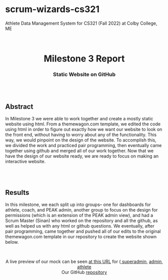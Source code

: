 # scrum-wizards-cs321
Athlete Data Management System for CS321 (Fall 2022) at Colby College, ME

<br>


<h1 align="center">Milestone 3 Report</h1>
<h3 align="center"> Static Website on GitHub</h3>

<br><br>


<h2 align="left">Abstract</h3>
<p>In Milestone 3 we were able to work together and create a mostly static website using html. From a themewagon.com template, we edited the code using html in order to figure out exactly how we want our website to look on the front end, without having to worry about any of the functionality. This way, we would pinpoint on the design of the website. To accomplish this, we divided the work and practiced pair programming, then eventually came together using github and merged all of our work together. Now that we have the design of our website ready, we are ready to focus on making an interactive website. 
</p>

<br><br>

<h2 align="left">Results</h2>
<p>In this milestone, we each split up into groups– one for dashboards for athlete, coach, and PEAK admin, another group to focus on the design for permissions (which is an extension of the PEAK admin view), and had a Scrum Master (Sinan) who worked on the repository and all the github, as well as helped us with any html or github questions. We eventually, after pair programming, came together and pushed all of our edits to the original themewagon.com template in our repository to create the website shown below. </p>

<br>

<p align="center">
    <div>
</p>

<div align="center">A live preview of our mock can be seen <a href="http://example.com/](https://admirable-daffodil-a41025.netlify.app/">
at this URL</a> for (<a href="https://admirable-daffodil-a41025.netlify.app/superadmin">
superadmin</a>, <a href="https://admirable-daffodil-a41025.netlify.app/admin/">
admin</a>, <a href="https://admirable-daffodil-a41025.netlify.app/athlete/">athlete</a></div>
<div align="center">Our GitHub <a href="https://github.com/enjoythecode/scrum-wizards-cs321">repository</a></div>

<br>


